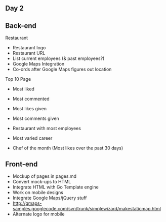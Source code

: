 Day 2
------

Back-end
----
Restaurant
* Restaurant logo
* Restaurant URL
* List current employees (& past employees?)
* Google Maps Integration
* Co-ords after Google Maps figures out location

Top 10 Page
* Most liked
* Most commented
* Most likes given
* Most comments given
* Restaurant with most employees
* Most varied career

* Chef of the month (Most likes over the past 30 days)

Front-end
---

* Mockup of pages in pages.md
* Convert mock-ups to HTML
* Integrate HTML with Go Template engine
* Work on mobile designs
* Integrate Google Maps/jQuery stuff
* http://gmaps-samples.googlecode.com/svn/trunk/simplewizard/makestaticmap.html
* Alternate logo for mobile
